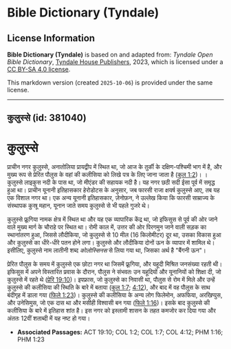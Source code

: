 # Bible Dictionary (Tyndale)

## License Information

**Bible Dictionary (Tyndale)** is based on and adapted from: _Tyndale Open Bible Dictionary_, [Tyndale House Publishers](https://tyndaleopenresources.com/), 2023, which is licensed under a [CC BY-SA 4.0 license](https://creativecommons.org/licenses/by-sa/4.0/legalcode.en).

This markdown version (created `2025-10-06`) is provided under the same license.



--------------------------------

## कुलुस्से (id: 381040)

कुलुस्से
========

प्राचीन नगर कुलुस्से, अनातोलिया प्रायद्वीप में स्थित था, जो आज के तुर्की के दक्षिण\-पश्चिमी भाग में है, और मुख्य रूप से प्रेरित पौलुस के वहां की कलीसिया को लिखे पत्र के लिए जाना जाता है ([कुल 1:2](https://ref.ly/Col1:2))। । कुलुस्से लाइकुस नदी के पास था, जो मीएंडर की सहायक नदी है। यह नगर छठी सदी ईसा पूर्व में समृद्ध हुआ था। प्राचीन यूनानी इतिहासकार हेरोडोटस के अनुसार, जब फारसी राजा क्षयर्ष कुलुस्से आए, तब यह एक विशाल नगर था। एक अन्य यूनानी इतिहासकार, ज़ेनोफ़न, ने उल्लेख किया कि फारसी साम्राज्य के संस्थापक कुस्रू महान, यूनान जाते समय कुलुस्से से भी पहले गुजरे थे।

कुलुस्से फ्रूगिया नामक क्षेत्र में स्थित था और यह एक व्यापारिक केंद्र था, जो इफिसुस से पूर्व की ओर जाने वाले मुख्य मार्ग के चौराहे पर स्थित था। रोमी काल में, उत्तर की ओर पिरगमुन जाने वाली सड़क का स्थानांतरण हुआ, जिससे लौदीकिया, जो कुलुस्से से 10 मील (16 किलोमीटर) दूर था, उसका विकास हुआ और कुलुस्से का धीरे\-धीरे पतन होने लगा। कुलुस्से और लौदीकिया दोनों ऊन के व्यापार में शामिल थे। इसीलिए, कुलुस्से नाम लातीनी शब्द *कोलोस्सिनस* से लिया गया था, जिसका अर्थ है "बैंगनी ऊन"।

प्रेरित पौलुस के समय में कुलुस्से एक छोटा नगर था जिसमें फ्रूगिया, और यहूदी मिश्रित जनसंख्या रहती थी। इफिसुस में अपने विस्तारित प्रवास के दौरान, पौलुस ने संभवतः उन यहूदियों और यूनानियों को शिक्षा दी, जो कुलुस्से में रहते थे ([प्रेरि 19:10](https://ref.ly/Acts19:10))। इपफ्रास, जो कुलुस्से का निवासी था, पौलुस से रोम में मिले और उन्हें कुलुस्से की कलीसिया की स्थिति के बारे में बताया ([कुल 1:7](https://ref.ly/Col1:7); [4:12](https://ref.ly/Col4:12)), और बाद में वह पौलुस के साथ बंदीगृह में डाला गया ([फिले 1:23](https://ref.ly/Phlm1:23))। कुलुस्से की कलीसिया के अन्य लोग फिलेमोन, अफफिया, अरखिप्पुस, और उनेसिमुस, जो एक दास था और मसीही विश्वासी बन गया ([फिले 1:16](https://ref.ly/Phlm1:16))। इसके बाद कुलुस्से की कलीसिया के बारे में इतिहास शांत है। इस नगर को इस्लामी शासन के तहत कमजोर कर दिया गया और अंततः 12वीं शताब्दी में यह नष्ट हो गया।

* **Associated Passages:** ACT 19:10; COL 1:2; COL 1:7; COL 4:12; PHM 1:16; PHM 1:23

